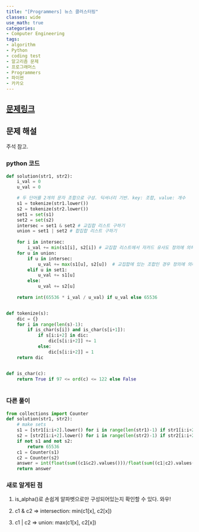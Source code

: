 ```yaml
---
title: "[Programmers] 뉴스 클러스터링"
classes: wide
use_math: true
categories:
- Computer Engineering
tags:
- algorithm
- Python
- coding test
- 알고리즘 문제
- 프로그래머스
- Programmers
- 파이썬
- 카카오
---
```


## [문제링크](https://programmers.co.kr/learn/courses/30/lessons/17677)


## 문제 해설

주석 참고.

### python 코드


```python
def solution(str1, str2):
    i_val = 0
    u_val = 0

    # 두 단어를 2개의 문자 조합으로 구성. 딕셔너리 기반. key: 조합, value: 개수
    s1 = tokenize(str1.lower())
    s2 = tokenize(str2.lower())
    set1 = set(s1)
    set2 = set(s2)
    intersec = set1 & set2 # 교집합 리스트 구하기
    union = set1 | set2 # 합집합 리스트 구하기
    
    for i in intersec:
        i_val += min(s1[i], s2[i]) # 교집합 리스트에서 자카드 유사도 정의에 의해 최소값 구하기
    for u in union:
        if u in intersec:
            u_val += max(s1[u], s2[u])  # 교집합에 있는 조합인 경우 정의에 의해 최대값 구하기
        elif u in set1:
            u_val += s1[u]
        else:
            u_val += s2[u]
    
    return int(65536 * i_val / u_val) if u_val else 65536


def tokenize(s):
    dic = {}
    for i in range(len(s)-1):
        if is_char(s[i]) and is_char(s[i+1]):
            if s[i:i+2] in dic:
                dic[s[i:i+2]] += 1
            else:
                dic[s[i:i+2]] = 1
    return dic


def is_char(c):
    return True if 97 <= ord(c) <= 122 else False
    
```



### 다른 풀이

```python
from collections import Counter
def solution(str1, str2):
    # make sets
    s1 = [str1[i:i+2].lower() for i in range(len(str1)-1) if str1[i:i+2].isalpha()]
    s2 = [str2[i:i+2].lower() for i in range(len(str2)-1) if str2[i:i+2].isalpha()]
    if not s1 and not s2:
        return 65536
    c1 = Counter(s1)
    c2 = Counter(s2)
    answer = int(float(sum((c1&c2).values()))/float(sum((c1|c2).values())) * 65536)
    return answer

```
### 새로 알게된 점
1. is_alpha()로 손쉽게 알파벳으로만 구성되어있는지 확인할 수 있다. 와우!

2. c1 & c2 => intersection:  min(c1[x], c2[x])

3. c1 | c2 => union: max(c1[x], c2[x])